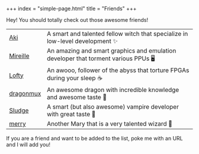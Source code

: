 +++
index = "simple-page.html"
title = "Friends"
+++

Hey! You should totally check out those awesome friends!

<table class="friends">
  <tbody>
    <tr>
      <td class="friend-name"><a href="https://lethalbit.net">Aki</a></td>
      <td>A smart and talented fellow witch that specialize in low-level development ✨</td>
    </tr>
    <tr>
      <td class="friend-name"><a href="https://github.com/fleroviux">Mireille</a></td>
      <td>An amazing and smart graphics and emulation developer that torment various PPUs 🖥️</td>
    </tr>
    <tr>
      <td class="friend-name"><a href="https://github.com/Ravenslofty">Lofty</a></td>
      <td>An awooo, follower of the abyss that torture FPGAs during your sleep ☕</td>
    </tr>
    <tr>
      <td class="friend-name"><a href="https://github.com/dragonmux">dragonmux</a></td>
      <td>An awesome dragon with incredible knowledge and awesome taste 🐉</td>
    </tr>
    <tr>
      <td class="friend-name"><a href="https://github.com/SludgeGirl">Sludge</a></td>
      <td>A smart (but also awesome) vampire developer with great taste 🍷</td>
    </tr>
    <tr>
      <td class="friend-name"><a href="https://mary.rs">merry</a></td>
      <td>Another Mary that is a very talented wizard 💊</td>
    </tr>
  </tbody>
</table>

If you are a friend and want to be added to the list, poke me with an URL and I will add you!